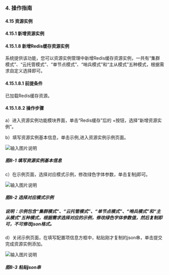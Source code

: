### 4. 操作指南

#### 4.15 资源实例

#### 4.15.1 新增资源实例

#### 4.15.1.8 新增Redis缓存资源实例

系统提供该功能，您可以资源实例管理中新增Redis缓存资源实例，一共有“集群模式”、“云托管模式”、“单节点模式”、“哨兵模式”和“主从模式”五种模式，根据需求自定义选择即可。

#### 4.15.1.8.1 前提条件

已加载Redis缓存资源。

#### 4.15.1.8.2 操作步骤

a）进入资源实例功能模块界面，单击“Redis缓存”后的 +按钮，选择“新增资源实例”。

b）填写资源实例基本信息，单击示例,进入资源实例示例页面。

![输入图片说明](../../../../../images/SoFlu%EF%BC%88%E5%90%8E%E7%AB%AF%EF%BC%89%E5%BC%80%E5%8F%91%E5%B9%B3%E5%8F%B0/1.%20%E6%9C%80%E6%96%B0%E7%89%88%E6%9C%AC%20-%20%E6%9B%B4%E6%96%B0%E6%97%A5%E6%9C%9F%20-%202022.10.08/4.%20%E6%93%8D%E4%BD%9C%E6%8C%87%E5%8D%97/15.%20%E8%B5%84%E6%BA%90%E5%AE%9E%E4%BE%8B/1.%20%E6%96%B0%E5%A2%9E%E8%B5%84%E6%BA%90%E5%AE%9E%E4%BE%8B/8-1.png)

##### 图8-1 填写资源实例基本信息

c）在示例页面，选择对应模式示例，修改绿色字体参数，单击复制j即可。

![输入图片说明](../../../../../images/SoFlu%EF%BC%88%E5%90%8E%E7%AB%AF%EF%BC%89%E5%BC%80%E5%8F%91%E5%B9%B3%E5%8F%B0/1.%20%E6%9C%80%E6%96%B0%E7%89%88%E6%9C%AC%20-%20%E6%9B%B4%E6%96%B0%E6%97%A5%E6%9C%9F%20-%202022.10.08/4.%20%E6%93%8D%E4%BD%9C%E6%8C%87%E5%8D%97/15.%20%E8%B5%84%E6%BA%90%E5%AE%9E%E4%BE%8B/1.%20%E6%96%B0%E5%A2%9E%E8%B5%84%E6%BA%90%E5%AE%9E%E4%BE%8B/8-2.png)

##### 图8-2 选择对应模式示例

##### 说明：示例包含“集群模式”、“云托管模式”、“单节点模式”、“哨兵模式”和“主从模式”五种模式，根据需求选择对应的示例，修改绿色字体参数值，然后复制即可，不可修改json格式。

d）关闭示例页面，在填写配置项信息方框中，粘贴刚才复制的json串，单击提交完成资源实例添加。

![输入图片说明](../../../../../images/SoFlu%EF%BC%88%E5%90%8E%E7%AB%AF%EF%BC%89%E5%BC%80%E5%8F%91%E5%B9%B3%E5%8F%B0/1.%20%E6%9C%80%E6%96%B0%E7%89%88%E6%9C%AC%20-%20%E6%9B%B4%E6%96%B0%E6%97%A5%E6%9C%9F%20-%202022.10.08/4.%20%E6%93%8D%E4%BD%9C%E6%8C%87%E5%8D%97/15.%20%E8%B5%84%E6%BA%90%E5%AE%9E%E4%BE%8B/1.%20%E6%96%B0%E5%A2%9E%E8%B5%84%E6%BA%90%E5%AE%9E%E4%BE%8B/8-3.png)

##### 图8-3 粘贴json串
